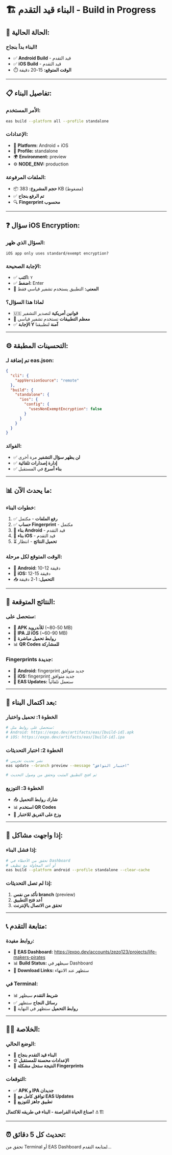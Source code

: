 # 🏗️ البناء قيد التقدم - Build in Progress

## 🚀 **الحالة الحالية:**

### **البناء بدأ بنجاح!**
- ✅ **Android Build** - قيد التقدم
- ✅ **iOS Build** - قيد التقدم  
- ⏱️ **الوقت المتوقع:** 15-20 دقيقة

---

## 📋 **تفاصيل البناء:**

### **الأمر المستخدم:**
```bash
eas build --platform all --profile standalone
```

### **الإعدادات:**
- 📱 **Platform:** Android + iOS
- 🔧 **Profile:** standalone
- 🌍 **Environment:** preview
- ⚙️ **NODE_ENV:** production

### **الملفات المرفوعة:**
- 📦 **حجم المشروع:** 383 KB (مضغوط)
- ✅ **تم الرفع بنجاح**
- 🔍 **Fingerprint محسوب**

---

## ❓ **سؤال iOS Encryption:**

### **السؤال الذي ظهر:**
```
iOS app only uses standard/exempt encryption?
```

### **الإجابة الصحيحة:**
- ✅ **اكتب:** `Y`
- ✅ **اضغط:** Enter
- 📝 **المعنى:** التطبيق يستخدم تشفير قياسي فقط

### **لماذا هذا السؤال؟**
- 🇺🇸 **قوانين أمريكية** لتصدير التشفير
- 📱 **معظم التطبيقات** تستخدم تشفير قياسي
- ✅ **الإجابة Y آمنة** لتطبيقنا

---

## ⚙️ **التحسينات المطبقة:**

### **تم إضافة لـ eas.json:**
```json
{
  "cli": {
    "appVersionSource": "remote"
  },
  "build": {
    "standalone": {
      "ios": {
        "config": {
          "usesNonExemptEncryption": false
        }
      }
    }
  }
}
```

### **الفوائد:**
- ✅ **لن يظهر سؤال التشفير** مرة أخرى
- ✅ **إدارة إصدارات تلقائية**
- ✅ **بناء أسرع** في المستقبل

---

## 📊 **ما يحدث الآن:**

### **خطوات البناء:**
1. ✅ **رفع الملفات** - مكتمل
2. ✅ **حساب Fingerprint** - مكتمل  
3. 🔄 **بناء Android** - قيد التقدم
4. 🔄 **بناء iOS** - قيد التقدم
5. ⏳ **تحميل النتائج** - انتظار

### **الوقت المتوقع لكل مرحلة:**
- 📱 **Android:** 10-12 دقيقة
- 🍎 **iOS:** 12-15 دقيقة
- 📥 **التحميل:** 1-2 دقيقة

---

## 🎯 **النتائج المتوقعة:**

### **ستحصل على:**
- 📱 **APK للأندرويد** (~50-80 MB)
- 🍎 **IPA للـ iOS** (~60-90 MB)
- 🔗 **روابط تحميل مباشرة**
- 📊 **QR Codes للمشاركة**

### **Fingerprints جديدة:**
- 🤖 **Android:** fingerprint جديد متوافق
- 🍎 **iOS:** fingerprint جديد متوافق
- 🔄 **EAS Updates:** ستعمل تلقائياً

---

## 📱 **بعد اكتمال البناء:**

### **الخطوة 1: تحميل واختبار**
```bash
# ستحصل على روابط مثل:
# Android: https://expo.dev/artifacts/eas/[build-id].apk
# iOS: https://expo.dev/artifacts/eas/[build-id].ipa
```

### **الخطوة 2: اختبار التحديثات**
```bash
# نشر تحديث تجريبي
eas update --branch preview --message "اختبار التوافق"

# ثم افتح التطبيق المثبت وتحقق من وصول التحديث
```

### **الخطوة 3: التوزيع**
- 📤 **شارك روابط التحميل**
- 📊 **استخدم QR Codes**
- 📱 **وزع على الفريق للاختبار**

---

## 🔧 **إذا واجهت مشاكل:**

### **إذا فشل البناء:**
```bash
# تحقق من الأخطاء في Dashboard
# أو أعد المحاولة مع تنظيف
eas build --platform android --profile standalone --clear-cache
```

### **إذا لم تصل التحديثات:**
1. **تأكد من نفس branch** (preview)
2. **أعد فتح التطبيق**
3. **تحقق من الاتصال بالإنترنت**

---

## 📞 **متابعة التقدم:**

### **روابط مفيدة:**
- 🔗 **EAS Dashboard:** https://expo.dev/accounts/zezo123/projects/life-makers-pirates
- 📊 **Build Status:** سيظهر في Dashboard
- 📱 **Download Links:** ستظهر عند الانتهاء

### **في Terminal:**
- 📊 **شريط التقدم** سيظهر
- ✅ **رسائل النجاح** ستظهر
- 🔗 **روابط التحميل** ستظهر في النهاية

---

## 🏴‍☠️ **الخلاصة:**

### **الوضع الحالي:**
- 🚀 **البناء قيد التقدم بنجاح**
- ⚙️ **الإعدادات محسنة للمستقبل**
- 🎯 **النتيجة ستحل مشكلة Fingerprints**

### **التوقعات:**
- ✅ **APK و IPA جديدان**
- 🔄 **توافق كامل مع EAS Updates**
- 📱 **تطبيق جاهز للتوزيع**

**صناع الحياة القراصنة - البناء في طريقه للاكتمال!** ⚓🏗️

---

## ⏰ **تحديث كل 5 دقائق:**
تحقق من Terminal أو EAS Dashboard لمتابعة التقدم...
